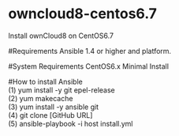 # owncloud8-centos6.7
Install ownCloud8 on CentOS6.7

#Requirements
Ansible 1.4 or higher and platform.

#System Requirements
CentOS6.x Minimal Install

#How to install Ansible<br>
 (1) yum install -y git epel-release<br>
 (2) yum makecache<br>
 (3) yum install -y ansible git<br>
 (4) git clone [GitHub URL]<br>
 (5) ansible-playbook -i host install.yml
